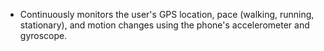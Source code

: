- Continuously monitors the user's GPS location, pace (walking, running, stationary), and motion changes using the phone's accelerometer and gyroscope.